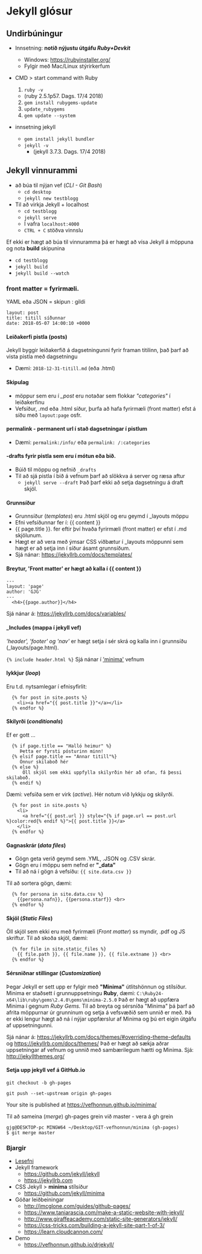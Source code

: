 # Jekyll glósur

## Undirbúningur
* Innsetning: **notið nýjustu útgáfu _Ruby+Devkit_**
  * Windows: https://rubyinstaller.org/
  * Fylgir með Mac/Linux stýrirkerfum 

* CMD > start command with Ruby
  1. ``` ruby -v ``` 
  	* (ruby 2.5.1p57. Dags. 17/4 2018)
  2. ``` gem install rubygems-update ``` 
  3. ``` update_rubygems ``` 
  4. ``` gem update --system ``` 

* innsetning jekyll 
  * ``` gem install jekyll bundler ```
  * ``` jekyll -v ```  
  	* (jekyll 3.7.3. Dags. 17/4 2018)

## Jekyll vinnurammi
* að búa til nýjan vef (_CLI - Git Bash_)
  * ``` cd desktop ```
  * ``` jekyll new testblogg ```
* Til að virkja Jekyll + localhost
  * ``` cd testblogg ```
  * ``` jekyll serve ```
  * Í vafra ``` localhost:4000 ``` 
  * ``` CTRL + C ``` stöðva vinnslu
  
Ef ekki er hægt að búa til vinnuramma þá er hægt að vísa Jekyll á möppuna og nota **build** skipunina
  * ``` cd testblogg ``` 
  * ``` jekyll build ```
  * ``` jekyll build --watch ``` 
  
### front matter = fyrirmæli. 
YAML eða JSON = skipun : gildi

```
layout: post
title: titill síðunnar
date: 2018-05-07 14:00:10 +0000
```

#### Leiðakerfi pistla (posts)
Jekyll byggir leiðakerfið á dagsetningunni fyrir framan titilinn, það þarf að vista pistla með dagsetningu
* Dæmi: ```2018-12-31-titill.md``` (eða .html)

#### Skipulag
* möppur sem eru í *_post* eru notaðar sem flokkar _"categories"_ í leiðakerfinu
* Vefsíður, .md eða .html síður, þurfa að hafa fyrirmæli (front matter) efst á síðu með ```layout:page``` osfr.

#### permalink - permanent url  í stað dagsetningar í pistlum
* Dæmi: ```permalink:/info/``` eða ```permalink: /:categories```

#### -drafts fyrir pistla sem eru í mótun eða bið.
* Búið til möppu og nefnið ```_drafts```
* Til að sjá pistla í bið á vefnum þarf að slökkva á server og ræsa aftur 
  * ```jekyll serve --draft``` Það þarf ekki að setja dagsetningu á draft skjöl.

#### Grunnsíður
* Grunnsíður (_templates_) eru .html skjöl og eru geymd í _layouts möppu
* Efni vefsíðunnar fer í: {{ content }} 
* {{ page.title }}. fer eftir því hvaða fyrirmæli (front matter) er efst í .md skjölunum. 
* Hægt er að vera með ýmsar CSS viðbætur í _layouts möppunni sem hægt er að setja inn í síður ásamt grunnsíðum.
* Sjá nánar: https://jekyllrb.com/docs/templates/

#### Breytur, 'Front matter' er hægt að kalla í {{ content }}  

```
---
layout: 'page'
author: 'GJG'
---
  <h4>{{page.author}}</h4>
```
Sjá nánar á: https://jekyllrb.com/docs/variables/

#### _Includes (mappa í jekyll vef)
_'header', 'footer' og 'nav'_ er hægt setja í sér skrá og kalla inn í grunnsíðu (_layouts/page.html).

```{% include header.html %}``` Sjá nánar í ['minima'](https://github.com/vefhonnun/minima) vefnum

#### lykkjur (_loop_) 
Eru t.d. nytsamlegar í efnisyfirlit:
```
  {% for post in site.posts %}
    <li><a href="{{ post.title }}"</a></li>
  {% endfor %}

```

#### Skilyrði (_conditionals_)
Ef er gott ...
```
  {% if page.title == "Halló heimur" %}
     Þetta er fyrsti pósturinn minn!
  {% elsif page.title == "Annar titill"%}
     Önnur skilaboð hér
  {% else %}
      Öll skjöl sem ekki uppfylla skilyrðin hér að ofan, fá þessi skilaboð.
  {% endif %}

```
Dæmi: vefsíða sem er virk (_active_). Hér notum við lykkju og skilyrði.
```
  {% for post in site.posts %}
    <li>
      <a href="{{ post.url }} style="{% if page.url == post.url %}color:red{% endif %}">{{ post.title }}</a>
    </li>
  {% endfor %}

```
#### Gagnaskrár (_data files_)
* Gögn geta verið geymd sem .YML, .JSON og .CSV skrár.
* Gögn eru í möppu sem nefnd er **"_data"**
* Til að ná í gögn á vefsíðu: ```{{ site.data.csv }}```

Til að sortera gögn, dæmi:
```
  {% for persona in site.data.csv %}
    {{persona.nafn}}, {{persona.starf}} <br>  
  {% endfor %}
```

#### Skjöl (_Static Files_)
Öll skjöl sem ekki eru með fyrirmæli (_Front matter_) ss myndir, .pdf og JS skriftur. 
Til að skoða skjöl, dæmi:
```
  {% for file in site.static_files %}
    {{ file.path }}, {{ file.name }}, {{ file.extname }} <br>  
  {% endfor %}
```
#### Sérsniðnar stillingar (_Customization_)
Þegar Jekyll er sett upp er fylgir með **"Minima"** útlitshönnun og stílsíður. Minima er staðsett í grunnuppsetningu **Ruby**, dæmi: ```C:\Ruby24-x64\lib\ruby\gems\2.4.0\gems\minima-2.5.0``` 
Það er hægt að uppfæra Minima í gegnum _Ruby Gems._ Til að breyta og sérsníða "Minima" þá þarf að afrita möppurnar úr grunninum og setja á vefsvæðið sem unnið er með. Þá er ekki lengur hægt að ná í nýjar uppfærslur af Minima og þú ert eigin útgáfu af uppsetningunni. 

Sjá nánar á: https://jekyllrb.com/docs/themes/#overriding-theme-defaults og https://jekyllrb.com/docs/themes/ 
Það er hægt að sækja aðrar uppsetningar af vefnum og unnið með sambærilegum hætti og Minima. Sjá: http://jekyllthemes.org/

#### Setja upp jekyll vef á GitHub.io
```
git checkout -b gh-pages 

git push --set-upstream origin gh-pages

```
 Your site is published at https://vefhonnun.github.io/minima/

Til að sameina (_merge_) gh-pages grein við master - vera á gh grein
``` 
gjg@DESKTOP-pc MINGW64 ~/Desktop/GIT-vefhonnun/minima (gh-pages)
$ git merge master
```
### Bjargir
* [Lesefni](https://github.com/vefhonnun/Jekyll/tree/master/Lesefni)
* Jekyll framework
  * https://github.com/jekyll/jekyll
  * https://jekyllrb.com
* CSS Jekyll > **minima** stílsíður 
  * https://github.com/jekyll/minima 
* Góðar leiðbeiningar 
  * http://jmcglone.com/guides/github-pages/
  * https://www.taniarascia.com/make-a-static-website-with-jekyll/
  * http://www.giraffeacademy.com/static-site-generators/jekyll/
  * https://css-tricks.com/building-a-jekyll-site-part-1-of-3/
  * https://learn.cloudcannon.com/ 
* Demo
  * https://vefhonnun.github.io/drjekyll/
  

    





